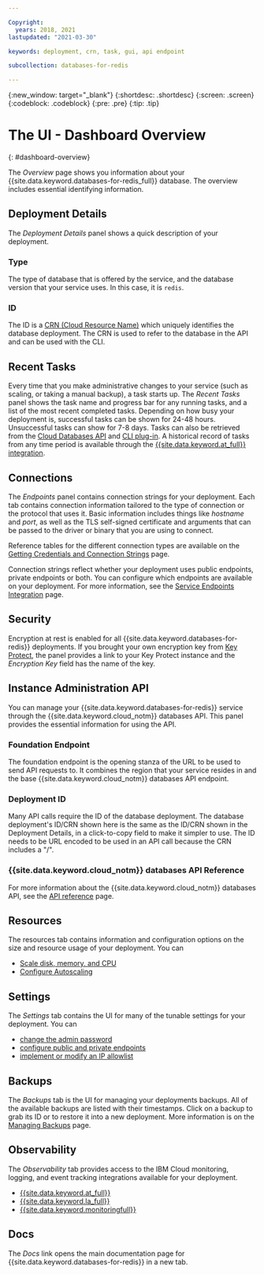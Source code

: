 ```yaml
---

Copyright:
  years: 2018, 2021
lastupdated: "2021-03-30"

keywords: deployment, crn, task, gui, api endpoint

subcollection: databases-for-redis

---
```


{:new_window: target="_blank"}
{:shortdesc: .shortdesc}
{:screen: .screen}
{:codeblock: .codeblock}
{:pre: .pre}
{:tip: .tip}

# The UI - Dashboard Overview
{: #dashboard-overview}

The _Overview_ page shows you information about your {{site.data.keyword.databases-for-redis_full}} database. The overview includes essential identifying information.

## Deployment Details

The _Deployment Details_ panel shows a quick description of your deployment.

### Type

The type of database that is offered by the service, and the database version that your service uses. In this case, it is `redis`.

### ID

The ID is a [CRN (Cloud Resource Name)](/docs/account?topic=account-crn) which uniquely identifies the database deployment. The CRN is used to refer to the database in the API and can be used with the CLI.

## Recent Tasks

Every time that you make administrative changes to your service (such as scaling, or taking a manual backup), a task starts up. The _Recent Tasks_ panel shows the task name and progress bar for any running tasks, and a list of the most recent completed tasks. Depending on how busy your deployment is, successful tasks can be shown for 24-48 hours. Unsuccessful tasks can show for 7-8 days. Tasks can also be retrieved from the [Cloud Databases API](https://cloud.ibm.com/apidocs/cloud-databases-api#get-currently-running-tasks-on-a-deployment) and [CLI plug-in](https://cloud.ibm.com/docs/databases-cli-plugin?topic=databases-cli-plugin-cdb-reference#deployment-tasks-list). A historical record of tasks from any time period is available through the [{{site.data.keyword.at_full}} integration](/docs/databases-for-redis?topic=cloud-databases-activity-tracker).

## Connections

The _Endpoints_ panel contains connection strings for your deployment. Each tab contains connection information tailored to the type of connection or the protocol that uses it. Basic information includes things like _hostname_ and _port_, as well as the TLS self-signed certificate and arguments that can be passed to the driver or binary that you are using to connect. 

Reference tables for the different connection types are available on the [Getting Credentials and Connection Strings](/docs/databases-for-redis?topic=databases-for-redis-connection-strings) page.

Connection strings reflect whether your deployment uses public endpoints, private endpoints or both. You can configure which endpoints are available on your deployment. For more information, see the [Service Endpoints Integration](/docs/databases-for-redis?topic=cloud-databases-service-endpoints) page.

## Security

Encryption at rest is enabled for all {{site.data.keyword.databases-for-redis}} deployments. If you brought your own encryption key from [Key Protect](/docs/databases-for-redis?topic=cloud-databases-key-protect), the panel provides a link to your Key Protect instance and the _Encryption Key_ field has the name of the key.

## Instance Administration API

You can manage your {{site.data.keyword.databases-for-redis}} service through the {{site.data.keyword.cloud_notm}} databases API. This panel provides the essential information for using the API.

### Foundation Endpoint

The foundation endpoint is the opening stanza of the URL to be used to send API requests to. It combines the region that your service resides in and the base {{site.data.keyword.cloud_notm}} databases API endpoint. 

### Deployment ID

Many API calls require the ID of the database deployment. The database deployment's ID/CRN shown here is the same as the ID/CRN shown in the Deployment Details, in a click-to-copy field to make it simpler to use. The ID needs to be URL encoded to be used in an API call because the CRN includes a "/".

### {{site.data.keyword.cloud_notm}} databases API Reference

For more information about the {{site.data.keyword.cloud_notm}} databases API, see the [API reference](https://{DomainName}/apidocs/cloud-databases-api) page.

## Resources

The resources tab contains information and configuration options on the size and resource usage of your deployment. You can 
- [Scale disk, memory, and CPU](/docs/databases-for-redis?topic=databases-for-redis-resources-scaling)
- [Configure Autoscaling](/docs/databases-for-redis?topic=databases-for-redis-autoscaling)

## Settings

The _Settings_ tab contains the UI for many of the tunable settings for your deployment. You can 
- [change the admin password](/docs/databases-for-redis?topic=databases-for-redis-admin-password)
- [configure public and private endpoints](/docs/databases-for-redis?topic=cloud-databases-service-endpoints)
- [implement or modify an IP allowlist](/docs/databases-for-redis?topic=cloud-databases-allowlisting)

## Backups

The _Backups_ tab is the UI for managing your deployments backups. All of the available backups are listed with their timestamps. Click on a backup to grab its ID or to restore it into a new deployment. More information is on the [Managing Backups](/docs/databases-for-redis?topic=cloud-databases-dashboard-backups) page.

## Observability

The _Observability_ tab provides access to the IBM Cloud monitoring, logging, and event tracking integrations available for your deployment. 
- [{{site.data.keyword.at_full}}](/docs/databases-for-redis?topic=cloud-databases-activity-tracker)
- [{{site.data.keyword.la_full}}](/docs/databases-for-redis?topic=cloud-databases-logging)
- [{{site.data.keyword.monitoringfull}}](/docs/databases-for-redis?topic=databases-for-redis-monitoring)

## Docs

The _Docs_ link opens the main documentation page for {{site.data.keyword.databases-for-redis}} in a new tab.

